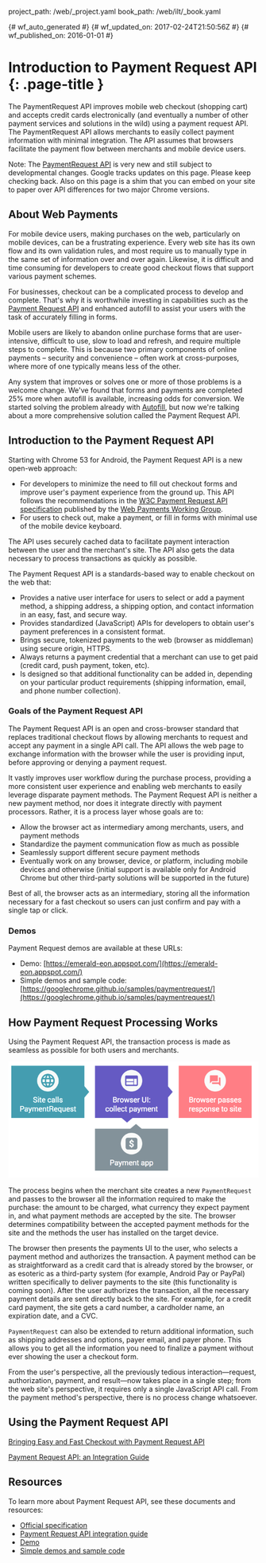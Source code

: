 project_path: /web/_project.yaml
book_path: /web/ilt/_book.yaml

{# wf_auto_generated #}
{# wf_updated_on: 2017-02-24T21:50:56Z #}
{# wf_published_on: 2016-01-01 #}


# Introduction to Payment Request API {: .page-title }




The PaymentRequest API improves mobile web checkout (shopping cart) and accepts credit cards electronically (and eventually a number of other payment services and solutions in the wild) using a payment request API. The PaymentRequest API allows merchants to easily collect payment information with minimal integration. The API assumes that browsers facilitate the payment flow between merchants and mobile device users.



Note: The <a href="https://github.com/w3c/browser-payment-api">PaymentRequest API</a> is very new and still subject to developmental changes. Google tracks updates on <a class="https://developers.google.com/web/fundamentals/primers/payment-request/">this page</a>. Please keep checking back. Also on this page is <a class="https://storage.googleapis.com/prshim/v1/payment-shim.js">a shim</a> that you can embed on your site to paper over API differences for two major Chrome versions.



<div id="about"></div>


## About Web Payments




For mobile device users, making purchases on the web, particularly on mobile devices, can be a frustrating experience. Every web site has its own flow and its own validation rules, and most require us to manually type in the same set of information over and over again. Likewise, it is difficult and time consuming for developers to create good checkout flows that support various payment schemes.

For businesses, checkout can be a complicated process to develop and complete. That's why it is worthwhile investing in capabilities such as the  [Payment Request API](https://github.com/w3c/browser-payment-api/) and enhanced autofill to assist your users with the task of accurately filling in forms. 

Mobile users are likely to abandon online purchase forms that are user-intensive, difficult to use, slow to load and refresh, and require multiple steps to complete. This is because two primary components of online payments – security and convenience – often work at cross-purposes, where more of one typically means less of the other. 

Any system that improves or solves one or more of those problems is a welcome change. We've found that forms and payments are completed 25% more when autofill is available, increasing odds for conversion. We started solving the problem already with  [Autofill](/web/updates/2015/06/checkout-faster-with-autofill), but now we're talking about a more comprehensive solution called the Payment Request API.

<div id="introduction"></div>


## Introduction to the Payment Request API




Starting with Chrome 53 for Android, the Payment Request API is a new open-web approach:

* For developers to minimize the need to fill out checkout forms and improve user's payment experience from the ground up. This API follows the recommendations in the  [W3C Payment Request API specification](https://www.w3.org/TR/payment-request/) published by the  [Web Payments Working Group](https://www.w3.org/Payments/WG/). 
* For users to check out, make a payment, or fill in forms with minimal use of the mobile device keyboard. 

The API uses securely cached data to facilitate payment interaction between the user and the merchant's site. The API also gets the data necessary to process transactions as quickly as possible.

The Payment Request API is a standards-based way to enable checkout on the web that:

* Provides a native user interface for users to select or add a payment method, a shipping address, a shipping option, and contact information in an easy, fast, and secure way.
* Provides standardized (JavaScript) APIs for developers to obtain user's payment preferences in a consistent format.
* Brings secure, tokenized payments to the web (browser as middleman) using secure origin,  HTTPS.
* Always returns a payment credential that a merchant can use to get paid (credit card, push payment, token, etc).
* Is designed so that additional functionality can be added in, depending on your particular product requirements (shipping information, email, and phone number collection).

### Goals of the Payment Request API

The Payment Request API is an open and cross-browser standard that replaces traditional checkout flows by allowing merchants to request and accept any payment in a single API call. The API allows the web page to exchange information with the browser while the user is providing input, before approving or denying a payment request. 

It vastly improves user workflow during the purchase process, providing a more consistent user experience and enabling web merchants to easily leverage disparate payment methods. The Payment Request API is neither a new payment method, nor does it integrate directly with payment processors. Rather, it is a process layer whose goals are to:

* Allow the browser act as intermediary among merchants, users, and payment methods
* Standardize the payment communication flow as much as possible
* Seamlessly support different secure payment methods
* Eventually work on any browser, device, or platform, including mobile devices and otherwise (initial support is available only for Android Chrome but other third-party solutions will be supported in the future)

Best of all, the browser acts as an intermediary, storing all the information necessary for a fast checkout so users can just confirm and pay with a single tap or click.

### Demos

Payment Request demos are available at these URLs:

* Demo:  [https://emerald-eon.appspot.com/](https://emerald-eon.appspot.com/)
* Simple demos and sample code:  [https://googlechrome.github.io/samples/paymentrequest/](https://googlechrome.github.io/samples/paymentrequest/)

<div id="howitworks"></div>


## How Payment Request Processing Works




Using the Payment Request API, the transaction process is made as seamless as possible for both users and merchants.

![Payment Request Processing](img/e108534a11ad1075.png)

The process begins when the merchant site creates a new `PaymentRequest` and passes to the browser all the information required to make the purchase: the amount to be charged, what currency they expect payment in, and what payment methods are accepted by the site. The browser determines compatibility between the accepted payment methods for the site and the methods the user has installed on the target device.

The browser then presents the payments UI to the user, who selects a payment method and authorizes the transaction. A payment method can be as straightforward as a credit card that is already stored by the browser, or as esoteric as a third-party system (for example, Android Pay or PayPal) written specifically to deliver payments to the site (this functionality is coming soon). After the user authorizes the transaction, all the necessary payment details are sent directly back to the site. For example, for a credit card payment, the site gets a card number, a cardholder name, an expiration date, and a CVC.

`PaymentRequest` can also be extended to return additional information, such as shipping addresses and options, payer email, and payer phone. This allows you to get all the information you need to finalize a payment without ever showing the user a checkout form.

From the user's perspective, all the previously tedious interaction—request, authorization, payment, and result—now takes place in a single step; from the web site's perspective, it requires only a single JavaScript API call. From the payment method's perspective, there is no process change whatsoever.

<div id="using"></div>


## Using the Payment Request API




[Bringing Easy and Fast Checkout with Payment Request API](/web/updates/2016/07/payment-request)

[Payment Request API: an Integration Guide](/web/fundamentals/primers/payment-request/)

<div id="resources"></div>


## Resources




To learn more about Payment Request API, see these documents and resources:

*  [Official specification](http://ift.tt/1WHbRmb)
*  [Payment Request API integration guide](http://ift.tt/2alR15H)
*  [Demo](http://ift.tt/2ayc1cO)
*  [Simple demos and sample code](http://ift.tt/2alPZ9Q)


